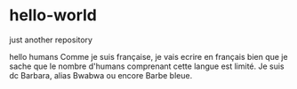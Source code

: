# hello-world
just another repository

hello humans
Comme je suis française, je vais ecrire en français bien que je sache que le nombre d'humans comprenant cette langue est limité. Je suis dc Barbara, alias Bwabwa ou encore Barbe bleue. 
